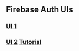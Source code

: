 ## Firebase Auth UIs


### [UI 1](http://sidrana.dev/firebase-auth/1) 
### [UI 2](http://sidrana.dev/firebase-auth/2)  	 [Tutorial](https://medium.com/@bariskarapinar/firebase-authentication-web-app-javascript-3165ebc92b68)
